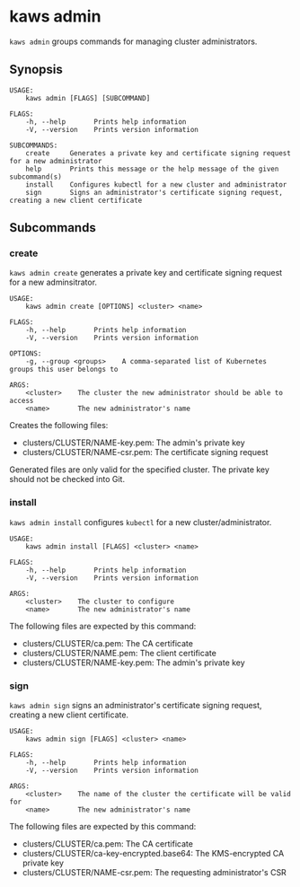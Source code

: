 # kaws admin

`kaws admin` groups commands for managing cluster administrators.

## Synopsis

```
USAGE:
    kaws admin [FLAGS] [SUBCOMMAND]

FLAGS:
    -h, --help       Prints help information
    -V, --version    Prints version information

SUBCOMMANDS:
    create     Generates a private key and certificate signing request for a new administrator
    help       Prints this message or the help message of the given subcommand(s)
    install    Configures kubectl for a new cluster and administrator
    sign       Signs an administrator's certificate signing request, creating a new client certificate
```

## Subcommands

### create

`kaws admin create` generates a private key and certificate signing request for a new adminsitrator.

```
USAGE:
    kaws admin create [OPTIONS] <cluster> <name>

FLAGS:
    -h, --help       Prints help information
    -V, --version    Prints version information

OPTIONS:
    -g, --group <groups>    A comma-separated list of Kubernetes groups this user belongs to

ARGS:
    <cluster>    The cluster the new administrator should be able to access
    <name>       The new administrator's name
```

Creates the following files:

* clusters/CLUSTER/NAME-key.pem: The admin's private key
* clusters/CLUSTER/NAME-csr.pem: The certificate signing request

Generated files are only valid for the specified cluster.
The private key should not be checked into Git.

### install

`kaws admin install` configures `kubectl` for a new cluster/administrator.

```
USAGE:
    kaws admin install [FLAGS] <cluster> <name>

FLAGS:
    -h, --help       Prints help information
    -V, --version    Prints version information

ARGS:
    <cluster>    The cluster to configure
    <name>       The new administrator's name
```

The following files are expected by this command:

* clusters/CLUSTER/ca.pem: The CA certificate
* clusters/CLUSTER/NAME.pem: The client certificate
* clusters/CLUSTER/NAME-key.pem: The admin's private key

### sign

`kaws admin sign` signs an administrator's certificate signing request, creating a new client certificate.

```
USAGE:
    kaws admin sign [FLAGS] <cluster> <name>

FLAGS:
    -h, --help       Prints help information
    -V, --version    Prints version information

ARGS:
    <cluster>    The name of the cluster the certificate will be valid for
    <name>       The new administrator's name
```

The following files are expected by this command:

* clusters/CLUSTER/ca.pem: The CA certificate
* clusters/CLUSTER/ca-key-encrypted.base64: The KMS-encrypted CA private key
* clusters/CLUSTER/NAME-csr.pem: The requesting administrator's CSR
